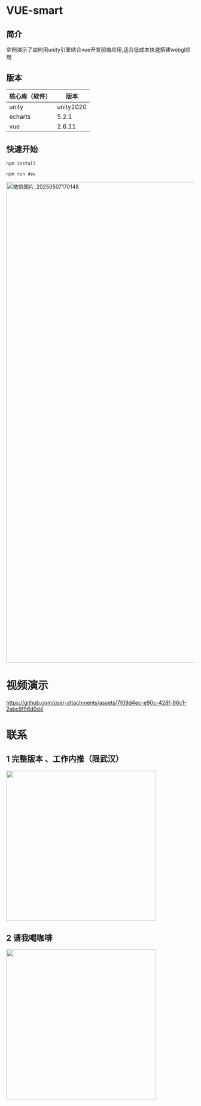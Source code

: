 # VUE-smart
## 简介 

实例演示了如何用unity引擎结合vue开发前端应用,适合低成本快速搭建webgl应用

## 版本 

| 核心库（软件） | 版本 | 
|---------|---------
| unity   |unity2020   | 
| echarts   |5.2.1  | 
| vue   |2.6.11  |  

## 快速开始 
```
npm install

npm run dev
```

<img width="1280" alt="微信图片_20250507170148" src="https://github.com/user-attachments/assets/f05afe94-740d-431f-817e-69016afe0f28" /> 

# 视频演示 



https://github.com/user-attachments/assets/7f09d4ec-e90c-428f-96c1-2abc9f56d0d4

# 联系 
## 1 完整版本 、工作内推（限武汉）    


<img src="https://github.com/user-attachments/assets/d6db842a-543d-4561-872e-1cfc9a577578" width="400" height="400"> 

## 2 请我喝咖啡  

<img src="https://github.com/user-attachments/assets/27587cf8-aaeb-4b1f-a2af-ff7ea06af644" width="400" height="400"> 



